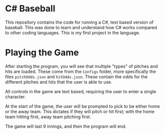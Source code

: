 # C# Baseball
This repository contains the code for running a C#, text based version of baseball. This was done to learn and understand how C# works compared to other coding languages. This is my first project in the language.

# Playing the Game
After starting the program, you will see that multiple "types" of pitches and hits are loaded. These come from the `Configs` folder, more specifically the files `pitchOdds.json` and `hitOdds.json`. These contain the odds for the different pitches and hits that the user is able to use.

All controls in the game are text based, requiring the user to enter a single character.

At the start of the game, the user will be prompted to pick to be either home or the away team. This dictates if they will pitch or hit first; with the home team hitting first, away team pitching first.

The game will last 9 innings, and then the program will end.
